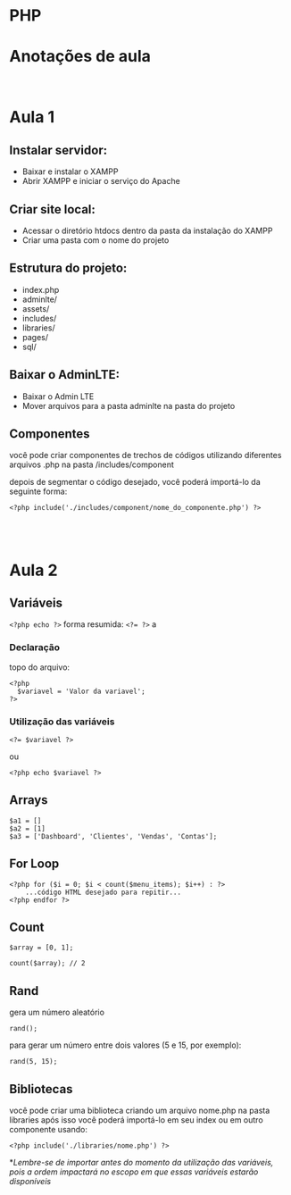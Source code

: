 # PHP

# **Anotações de aula**
<br/>

# Aula 1

## Instalar servidor:
* Baixar e instalar o XAMPP
* Abrir XAMPP e iniciar o serviço do Apache

## Criar site local:
* Acessar o diretório htdocs dentro da pasta da instalação do XAMPP
* Criar uma pasta com o nome do projeto

## Estrutura do projeto:
* index.php
* adminlte/
* assets/
* includes/
* libraries/
* pages/
* sql/

## Baixar o AdminLTE:
* Baixar o Admin LTE
* Mover arquivos para a pasta adminlte na pasta do projeto

## Componentes
você pode criar componentes de trechos de códigos utilizando diferentes arquivos .php na pasta /includes/component

depois de segmentar o código desejado, você poderá importá-lo da seguinte forma:

```
<?php include('./includes/component/nome_do_componente.php') ?>
```

<br/><br/>
# Aula 2

## Variáveis
`<?php echo ?>`    forma resumida:   `<?= ?>`
a
### Declaração

topo do arquivo:
```
<?php
  $variavel = 'Valor da variavel';
?>
```

### Utilização das variáveis

```
<?= $variavel ?> 
```
ou 
```
<?php echo $variavel ?>
```

## Arrays

```
$a1 = []
$a2 = [1]
$a3 = ['Dashboard', 'Clientes', 'Vendas', 'Contas'];
```

## For Loop

```
<?php for ($i = 0; $i < count($menu_items); $i++) : ?>
    ...código HTML desejado para repitir...
<?php endfor ?>
```

## Count

```
$array = [0, 1];

count($array); // 2
```

## Rand

gera um número aleatório
```
rand();
```

para gerar um número entre dois valores (5 e 15, por exemplo):
```
rand(5, 15);
```

## Bibliotecas

você pode criar uma biblioteca criando um arquivo nome.php na pasta libraries
após isso você poderá importá-lo em seu index ou em outro componente usando:

```
<?php include('./libraries/nome.php') ?>
```
**Lembre-se de importar antes do momento da utilização das variáveis, pois a ordem impactará no escopo em que essas variáveis estarão disponíveis* 

<br/><br/>